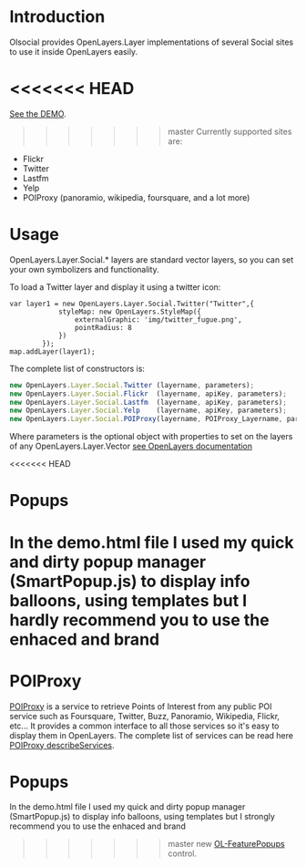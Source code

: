 # Introduction

Olsocial provides OpenLayers.Layer implementations of several Social sites to use it inside OpenLayers easily.

<<<<<<< HEAD
=======
[See the DEMO](http://jacarma.github.com/olsocial/demo.html).

>>>>>>> master
Currently supported sites are:

* Flickr
* Twitter
* Lastfm
* Yelp
* POIProxy (panoramio, wikipedia, foursquare, and a lot more)

# Usage

OpenLayers.Layer.Social.* layers are standard vector layers, so you can set your own symbolizers and functionality.

To load a Twitter layer and display it using a twitter icon:

```javascipt
var layer1 = new OpenLayers.Layer.Social.Twitter("Twitter",{
			styleMap: new OpenLayers.StyleMap({
				externalGraphic: 'img/twitter_fugue.png',
				pointRadius: 8
			})
		});
map.addLayer(layer1);
```

The complete list of constructors is:

```javascript
new OpenLayers.Layer.Social.Twitter (layername, parameters);
new OpenLayers.Layer.Social.Flickr  (layername, apiKey, parameters);
new OpenLayers.Layer.Social.Lastfm  (layername, apiKey, parameters);
new OpenLayers.Layer.Social.Yelp    (layername, apiKey, parameters);
new OpenLayers.Layer.Social.POIProxy(layername, POIProxy_Layername, parameters);
```

Where parameters is the optional object with properties to set on the layers of any OpenLayers.Layer.Vector [see OpenLayers documentation](http://dev.openlayers.org/releases/OpenLayers-2.10/doc/apidocs/files/OpenLayers/Layer/Vector-js.html#OpenLayers.Layer.Vector.OpenLayers.Layer.Vector)

<<<<<<< HEAD
# Popups

In the demo.html file I used my quick and dirty popup manager (SmartPopup.js) to display info 
balloons, using templates but I hardly recommend you to use the enhaced and brand 
=======
# POIProxy

[POIProxy](https://github.com/alrocar/POIProxy) is a service to retrieve Points of Interest from any public POI service such as Foursquare, 
Twitter, Buzz, Panoramio, Wikipedia, Flickr, etc... 
It provides a common interface to all those services so it's easy to display them in OpenLayers.
The complete list of services can be read here [POIProxy describeServices](http://poiproxy.mapps.es/describeServices).

# Popups

In the demo.html file I used my quick and dirty popup manager (SmartPopup.js) to display info 
balloons, using templates but I strongly recommend you to use the enhaced and brand 
>>>>>>> master
new [OL-FeaturePopups](https://github.com/jorix/OL-FeaturePopups) control.

